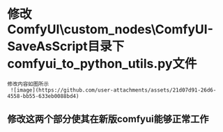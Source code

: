 # 修改ComfyUI\custom_nodes\ComfyUI-SaveAsScript目录下comfyui_to_python_utils.py文件

	修改内容如图所示
	 ![image](https://github.com/user-attachments/assets/21d07d91-26d6-4558-bb55-633eb0088bd4)

## 修改这两个部分使其在新版comfyui能够正常工作
